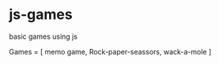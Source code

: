 # js-games
 basic games using js
 
 Games = [
    memo game,
    Rock-paper-seassors, wack-a-mole
    ]
